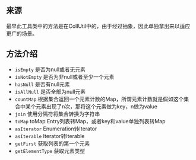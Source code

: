 ## 来源

最早此工具类中的方法是在CollUtil中的，由于经过抽象，因此单独拿出来以适应更广的场景。

## 方法介绍

- `isEmpty` 是否为null或者无元素
- `isNotEmpty` 是否为非null或者至少一个元素
- `hasNull` 是否有null元素
- `isAllNull` 是否全部为null元素
- `countMap` 根据集合返回一个元素计数的Map，所谓元素计数就是假如这个集合中某个元素出现了n次，那将这个元素做为key，n做为value
- `join` 使用分隔符将集合转换为字符串
- `toMap` toMap Entry列表转Map，或者key和value单独列表转Map
- `asIterator` Enumeration转Iterator
- `asIterable` Iterator转Iterable
- `getFirst` 获取列表的第一个元素
- `getElementType` 获取元素类型